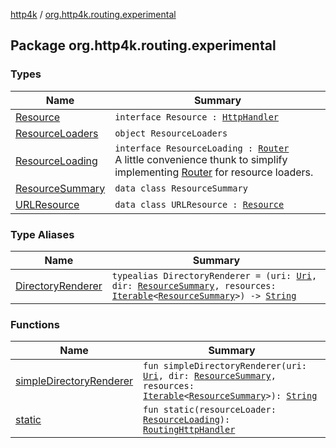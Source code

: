 [http4k](../index.md) / [org.http4k.routing.experimental](./index.md)

## Package org.http4k.routing.experimental

### Types

| Name | Summary |
|---|---|
| [Resource](-resource/index.md) | `interface Resource : `[`HttpHandler`](../org.http4k.core/-http-handler.md) |
| [ResourceLoaders](-resource-loaders/index.md) | `object ResourceLoaders` |
| [ResourceLoading](-resource-loading/index.md) | `interface ResourceLoading : `[`Router`](../org.http4k.routing/-router/index.md)<br>A little convenience thunk to simplify implementing [Router](../org.http4k.routing/-router/index.md) for resource loaders. |
| [ResourceSummary](-resource-summary/index.md) | `data class ResourceSummary` |
| [URLResource](-u-r-l-resource/index.md) | `data class URLResource : `[`Resource`](-resource/index.md) |

### Type Aliases

| Name | Summary |
|---|---|
| [DirectoryRenderer](-directory-renderer.md) | `typealias DirectoryRenderer = (uri: `[`Uri`](../org.http4k.core/-uri/index.md)`, dir: `[`ResourceSummary`](-resource-summary/index.md)`, resources: `[`Iterable`](https://kotlinlang.org/api/latest/jvm/stdlib/kotlin.collections/-iterable/index.html)`<`[`ResourceSummary`](-resource-summary/index.md)`>) -> `[`String`](https://kotlinlang.org/api/latest/jvm/stdlib/kotlin/-string/index.html) |

### Functions

| Name | Summary |
|---|---|
| [simpleDirectoryRenderer](simple-directory-renderer.md) | `fun simpleDirectoryRenderer(uri: `[`Uri`](../org.http4k.core/-uri/index.md)`, dir: `[`ResourceSummary`](-resource-summary/index.md)`, resources: `[`Iterable`](https://kotlinlang.org/api/latest/jvm/stdlib/kotlin.collections/-iterable/index.html)`<`[`ResourceSummary`](-resource-summary/index.md)`>): `[`String`](https://kotlinlang.org/api/latest/jvm/stdlib/kotlin/-string/index.html) |
| [static](static.md) | `fun static(resourceLoader: `[`ResourceLoading`](-resource-loading/index.md)`): `[`RoutingHttpHandler`](../org.http4k.routing/-routing-http-handler/index.md) |

